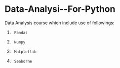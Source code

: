 # Data-Analysi--For-Python
Data Analysis course which include use of followings:
1.      Pandas
2.      Numpy 
3.      Matplotlib 
4.      Seaborne
